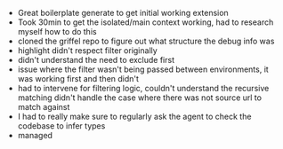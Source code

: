 - Great boilerplate generate to get initial working extension
- Took 30min to get the isolated/main context working, had to research myself how to do this
- cloned the griffel repo to figure out what structure the debug info was
- highlight didn't respect filter originally
- didn't understand the need to exclude first
- issue where the filter wasn't being passed between environments, it was working first and then didn't
- had to intervene for filtering logic, couldn't understand the recursive matching didn't handle the case where there was not source url to match against
- I had to really make sure to regularly ask the agent to check the codebase to infer types
- managed 